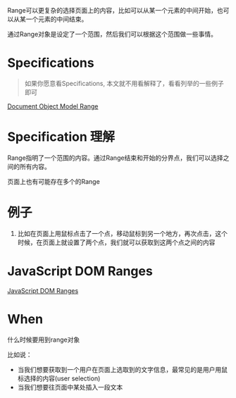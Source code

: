 Range可以更复杂的选择页面上的内容，比如可以从某一个元素的中间开始，也可以从某一个元素的中间结束。

通过Range对象是设定了一个范围，然后我们可以根据这个范围做一些事情。

# Specifications

> 如果你愿意看Specifications, 本文就不用看解释了，看看列举的一些例子即可

[Document Object Model Range](https://www.w3.org/TR/DOM-Level-2-Traversal-Range/ranges.html#Level-2-Range-Interface)

# Specification 理解
Range指明了一个范围的内容。通过Range结束和开始的分界点，我们可以选择之间的所有内容。

页面上也有可能存在多个的Range

# 例子

1. 比如在页面上用鼠标点击了一个点，移动鼠标到另一个地方，再次点击，这个时候，在页面上就设置了两个点，我们就可以获取到这两个点之间的内容

# JavaScript DOM Ranges

[JavaScript DOM Ranges](http://www.wrox.com/WileyCDA/Section/JavaScript-DOM-Ranges.id-292301.html)

# When
什么时候要用到range对象

比如说：
* 当我们想要获取到一个用户在页面上选取到的文字信息，最常见的是用户用鼠标选择的内容(user selection)
* 当我们想要往页面中某处插入一段文本




